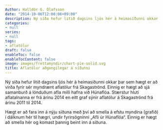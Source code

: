 ```yaml
---
Author: Halldór G. Ólafsson
date: "2014-10-06T12:00:06+09:00"
description: Ný síða hefur litið dagsins ljós hér á heimasíðunni okkar þar sem hægt er að virða fyrir sér myndrænt aflatölur frá Skagaströnd. Einnig er hægt að sjá samanburð á lönduðum...
categories:
- null
series:
- null
tags:
- aflatölur
draft: false
enableToc: false
enableTocContent: false
image: images/frettamyndir/chart-pie-solid.svg
title: Aflatölur aðgengilegar á síðunni
---
```


Ný síða hefur litið dagsins ljós hér á heimasíðunni okkar þar sem hægt er að virða fyrir sér myndrænt aflatölur frá Skagaströnd. Einnig er hægt að sjá samanburð á lönduðum afla milli hafna við Húnaflóa. Stærstur hluti aflatalnanna er frá árinu 2014 en eitt graf sýnir aflatölur á Skagaströnd frá árinu 2011 til 2014.

Hægt er að fara inn á nýju síðuna með því að smella á efstu myndina (grafið) í dálknum hér til hægri, undir fyrirsögninni „Afli úr Húnaflóa“. Einnig er hægt að smella hér og komast þannig beint inn á síðuna.